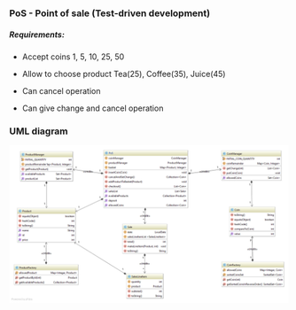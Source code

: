 ### PoS - Point of sale (Test-driven development)

##### ___Requirements___:

* Accept coins 1, 5, 10, 25, 50

* Allow to choose product Tea(25), Coffee(35), Juice(45)

* Can cancel operation

* Can give change and cancel operation


### UML diagram

![UML](https://github.com/carget/tdd-pos/raw/master/uml_diagram.png)